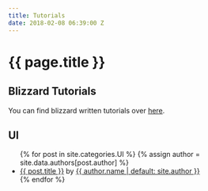```yaml
---
title: Tutorials
date: 2018-02-08 06:39:00 Z
---
```


<h1>{{ page.title }}</h1>
<h2>Blizzard Tutorials</h2>
<p>You can find blizzard written tutorials over <a href="https://s2editor-guides.readthedocs.io/">here</a>.</p>
<h2>UI</h2>
<ul>
  {% for post in site.categories.UI %}
  	{% assign author = site.data.authors[post.author] %}
    <li>
      <a href="{{ post.url }}">{{ post.title }}</a> by <a href="mailto:{{ author.email }}">{{ author.name | default: site.author }}</a>
    </li>
  {% endfor %}
</ul>
